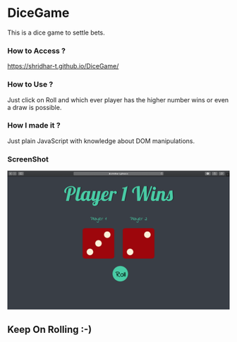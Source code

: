 # DiceGame
This is a dice game to settle bets.
### How to Access ?
https://shridhar-t.github.io/DiceGame/
### How to Use ?
Just click on Roll and which ever player has the higher number wins or even a draw is possible.
### How I made it ?
Just plain JavaScript with knowledge about DOM manipulations.
### ScreenShot
<img src="/images/proj2.png" alt="Opps error occured!">

## Keep On Rolling :-)
